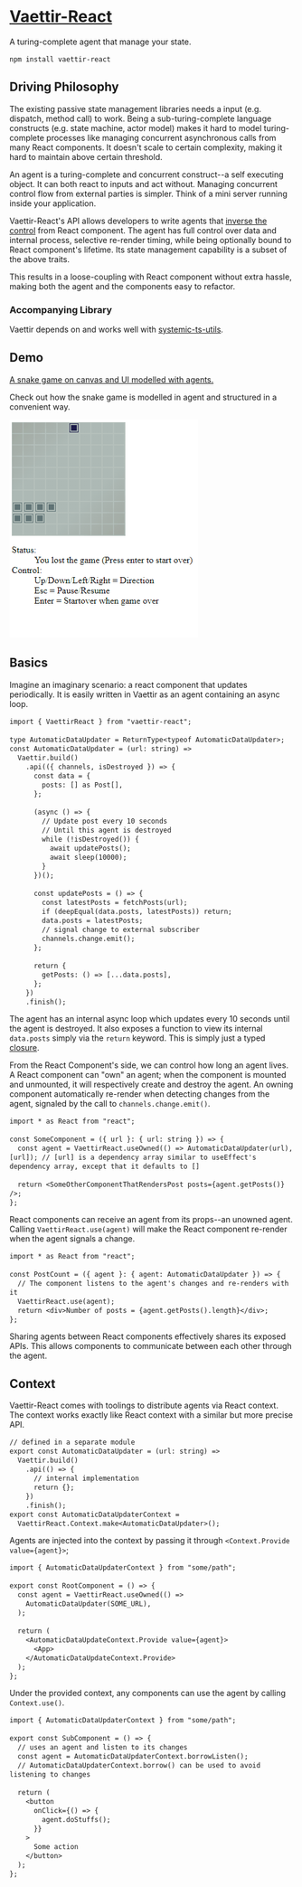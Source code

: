 # [Vaettir-React](https://github.com/Kelerchian/vaettir/tree/master/vaettir-react)

A turing-complete agent that manage your state.

```
npm install vaettir-react
```

## Driving Philosophy

The existing passive state management libraries needs a input (e.g. dispatch, method call) to work.
Being a sub-turing-complete language constructs (e.g. state machine, actor model) makes it hard to model turing-complete processes like managing concurrent asynchronous calls from many React components.
It doesn't scale to certain complexity, making it hard to maintain above certain threshold.

An agent is a turing-complete and concurrent construct--a self executing object.
It can both react to inputs and act without.
Managing concurrent control flow from external parties is simpler.
Think of a mini server running inside your application.

Vaettir-React's API allows developers to write agents that [inverse the control](https://en.wikipedia.org/wiki/Inversion_of_control) from React component. The agent has full control over data and internal process, selective re-render timing, while being optionally bound to React component's lifetime.
Its state management capability is a subset of the above traits.

This results in a loose-coupling with React component without extra hassle, making both the agent and the components easy to refactor.

### Accompanying Library

Vaettir depends on and works well with [systemic-ts-utils](https://github.com/Kelerchian/systemic-ts-utils).

## Demo

[A snake game on canvas and UI modelled with agents.](/examples/6-snake-demo/)

Check out how the snake game is modelled in agent and structured in a convenient way.

![If the image doesn't render, go straight to the github page](./docs/snake.gif)

## Basics

Imagine an imaginary scenario: a react component that updates periodically.
It is easily written in Vaettir as an agent containing an async loop.

```tsx
import { VaettirReact } from "vaettir-react";

type AutomaticDataUpdater = ReturnType<typeof AutomaticDataUpdater>;
const AutomaticDataUpdater = (url: string) =>
  Vaettir.build()
    .api(({ channels, isDestroyed }) => {
      const data = {
        posts: [] as Post[],
      };

      (async () => {
        // Update post every 10 seconds
        // Until this agent is destroyed
        while (!isDestroyed()) {
          await updatePosts();
          await sleep(10000);
        }
      })();

      const updatePosts = () => {
        const latestPosts = fetchPosts(url);
        if (deepEqual(data.posts, latestPosts)) return;
        data.posts = latestPosts;
        // signal change to external subscriber
        channels.change.emit();
      };

      return {
        getPosts: () => [...data.posts],
      };
    })
    .finish();
```

The agent has an internal async loop which updates every 10 seconds until the agent is destroyed.
It also exposes a function to view its internal `data.posts` simply via the `return` keyword.
This is simply just a typed [closure](https://developer.mozilla.org/en-US/docs/Web/JavaScript/Closures).

From the React Component's side, we can control how long an agent lives.
A React component can "own" an agent; when the component is mounted and unmounted, it will respectively create and destroy the agent.
An owning component automatically re-render when detecting changes from the agent, signaled by the call to `channels.change.emit()`.

```tsx
import * as React from "react";

const SomeComponent = ({ url }: { url: string }) => {
  const agent = VaettirReact.useOwned(() => AutomaticDataUpdater(url), [url]); // [url] is a dependency array similar to useEffect's dependency array, except that it defaults to []

  return <SomeOtherComponentThatRendersPost posts={agent.getPosts()} />;
};
```

React components can receive an agent from its props--an unowned agent.
Calling `VaettirReact.use(agent)` will make the React component re-render when the agent signals a change.

```tsx
import * as React from "react";

const PostCount = ({ agent }: { agent: AutomaticDataUpdater }) => {
  // The component listens to the agent's changes and re-renders with it
  VaettirReact.use(agent);
  return <div>Number of posts = {agent.getPosts().length}</div>;
};
```

Sharing agents between React components effectively shares its exposed APIs.
This allows components to communicate between each other through the agent.

## Context

Vaettir-React comes with toolings to distribute agents via React context.
The context works exactly like React context with a similar but more precise API.

```tsx
// defined in a separate module
export const AutomaticDataUpdater = (url: string) =>
  Vaettir.build()
    .api(() => {
      // internal implementation
      return {};
    })
    .finish();
export const AutomaticDataUpdaterContext =
  VaettirReact.Context.make<AutomaticDataUpdater>();
```

Agents are injected into the context by passing it through `<Context.Provide value={agent}>`;

```tsx
import { AutomaticDataUpdaterContext } from "some/path";

export const RootComponent = () => {
  const agent = VaettirReact.useOwned(() =>
    AutomaticDataUpdater(SOME_URL),
  );

  return (
    <AutomaticDataUpdateContext.Provide value={agent}>
      <App>
    </AutomaticDataUpdateContext.Provide>
  );
};
```

Under the provided context, any components can use the agent by calling `Context.use()`.

```tsx
import { AutomaticDataUpdaterContext } from "some/path";

export const SubComponent = () => {
  // uses an agent and listen to its changes
  const agent = AutomaticDataUpdaterContext.borrowListen();
  // AutomaticDataUpdaterContext.borrow() can be used to avoid listening to changes

  return (
    <button
      onClick={() => {
        agent.doStuffs();
      }}
    >
      Some action
    </button>
  );
};
```
